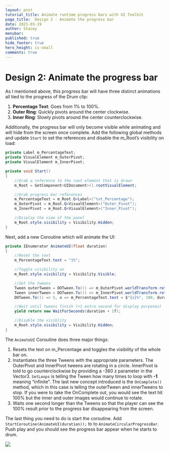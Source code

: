 ```yaml
---
layout: post
tutorial_title: Animate runtime progress bars with UI Toolkit
page_title:  Design 2 - Animate the progress bar
date: 2021-03-19
author: Stacey
menubar: 
published: true
hide_footer: true
hero_height: is-small
comments: true
---
```

# Design 2: Animate the progress bar

As I mentioned above, this progress bar will have three distinct animations all tied to the progress of the Drum clip:

1. **Percentage Text**: Goes from 1% to 100%.
2. **Outer Ring**: Quickly pivots around the center clockwise.
3. **Inner Ring**: Slowly pivots around the center counterclockwise. 

Additionally, the progress bar will only become visible while animating and will hide from the screen once complete. 
Add the following global methods and update `Start` to set the references and disable the m_Root’s visibility on load:

```csharp
private Label m_PercentageText;
private VisualElement m_OuterPivot;
private VisualElement m_InnerPivot;

private void Start()
{
    //Grab a reference to the root element that is drawn
    m_Root = GetComponent<UIDocument>().rootVisualElement;

    //Grab progress bar references
    m_PercentageText = m_Root.Q<Label>("txt_Percentage");
    m_OuterPivot = m_Root.Q<VisualElement>("Outer_Pivot");
    m_InnerPivot = m_Root.Q<VisualElement>("Inner_Pivot");

    //Display the view of the panel
    m_Root.style.visibility = Visibility.Hidden;
}
```
Next, add a new Coroutine which will animate the UI:

```csharp
private IEnumerator AnimateUI(float duration)
{
    //Reset the text
    m_PercentageText.text = "1%";

    //Toggle visibility on
    m_Root.style.visibility = Visibility.Visible;

    //Set the tweens
    Tween outerTween = DOTween.To(() => m_OuterPivot.worldTransform.rotation.eulerAngles, x => m_OuterPivot.transform.rotation = Quaternion.Euler(x), new Vector3(0, 0, 360), 5 / 0.5f).SetEase(Ease.Linear).SetLoops(-1);
    Tween innerTween = DOTween.To(() => m_InnerPivot.worldTransform.rotation.eulerAngles, x => m_InnerPivot.transform.rotation = Quaternion.Euler(x), new Vector3(0, 0, -360), duration / 0.5f).SetEase(Ease.Linear).SetLoops(-1);
    DOTween.To(() => 5, x => m_PercentageText.text = $"{x}%", 100, duration).SetEase(Ease.Linear).OnComplete(() => { outerTween.Kill(); innerTween.Kill(); });

    //Wait until tweens finish (+1 extra second for display purposes) 
    yield return new WaitForSeconds(duration + 1f);

    //Disable the visiblity
    m_Root.style.visibility = Visibility.Hidden;
}
```

The `AnimateUI` Coroutine does three major things:

1. Resets the text on m_Percentage and toggles the visibility of the whole bar on.
2. Instantiates the three Tweens with the appropriate parameters. The OuterPivot and InnerPivot tweens are rotating in a circle. InnerPivot is told to go counterclockwise by providing a -360 z parameter in the Vector3. `SetLoops` is telling the Tween how many times to loop with **-1** meaning “infinite”. The last new concept introduced is the `OnComplete()` method, which in this case is telling the outerTween and innerTweens to stop. If you were to take the OnComplete out, you would see the text hit 100% but the inner and outer images would continue to rotate.
3. Waits one second longer than the Tweens so that the player can see the 100% result prior to the progress bar disappearing from the screen. 

The last thing you need to do is start the coroutine. Add `StartCoroutine(AnimateUI(duration));` to to `AnimateCircularProgressBar`. Push play and you should see the progress bar appear when he starts to drum.

![]({{page.dir}}/images/9-design-2-final.gif) 
